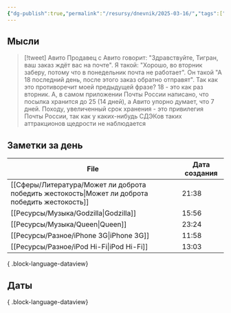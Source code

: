 ```yaml
---
{"dg-publish":true,"permalink":"/resursy/dnevnik/2025-03-16/","tags":["Ежедневнаязаметка"]}
---
```


## Мысли
> [!tweet] Авито 
> Продавец с Авито говорит: "Здравствуйте, Тигран, ваш заказ ждёт вас на почте". Я такой: "Хорошо, во вторник заберу, потому что в понедельник почта не работает". Он такой "А 18 последний день, после этого заказ обратно отправят". Так как это противоречит моей предыдущей фразе? 18 - это как раз вторник. А, в самом приложении Почты России написано, что посылка хранится до 25 (14 дней), а Авито упорно думает, что 7 дней. Походу, увеличенный срок хранения - это привилегия Почты России, так как у каких-нибудь СДЭКов таких аттракционов щедрости не наблюдается
## Заметки за день
| File                                                                                               | Дата создания |
| -------------------------------------------------------------------------------------------------- | ------------- |
| [[Сферы/Литература/Может ли доброта победить жестокость\|Может ли доброта победить жестокость]] | 21:38         |
| [[Ресурсы/Музыка/Godzilla\|Godzilla]]                                                           | 15:56         |
| [[Ресурсы/Музыка/Queen\|Queen]]                                                                 | 23:24         |
| [[Ресурсы/Разное/iPhone 3G\|iPhone 3G]]                                                         | 11:58         |
| [[Ресурсы/Разное/iPod Hi-Fi\|iPod Hi-Fi]]                                                       | 13:03         |

{ .block-language-dataview}
## Даты

{ .block-language-dataview}

